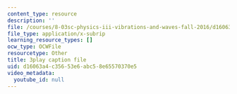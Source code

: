 ```yaml
---
content_type: resource
description: ''
file: /courses/8-03sc-physics-iii-vibrations-and-waves-fall-2016/d16063a4c35653e6abc58e65570370e5_VkbtIDSHfSc.vtt
file_type: application/x-subrip
learning_resource_types: []
ocw_type: OCWFile
resourcetype: Other
title: 3play caption file
uid: d16063a4-c356-53e6-abc5-8e65570370e5
video_metadata:
  youtube_id: null
---
```

